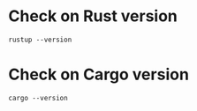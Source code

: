 # Check on Rust version

```
rustup --version
```

# Check on Cargo version

```
cargo --version
```